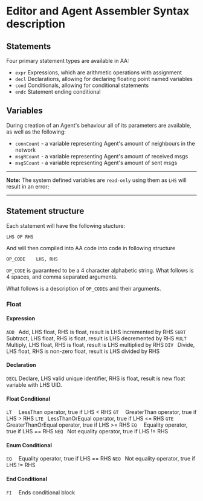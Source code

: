 # Editor and Agent Assembler Syntax description

## Statements

Four primary statement types are available in AA:
 - `expr` Expressions, which are arithmetic operations with assignment
 - `decl` Declarations, allowing for declaring floating point named variables
 - `cond` Conditionals, allowing for conditional statements
 - `endc` Statement ending conditional

 ## Variables

 During creation of an Agent's behaviour all of its parameters are available, as well as the following:
 - `connCount` - a variable representing Agent's amount of neighbours in the network
 - `msgRCount` - a variable representing Agent's amount of received msgs
 - `msgSCount` - a variable representing Agent's amount of sent msgs

 ---
**Note:**
 The system defined variables are `read-only` using them as `LHS` will result in an error;

---

## Statement structure

Each statement will have the following stucture:
```
LHS OP RHS
```

And will then compiled into AA code into code in following structure

```
OP_CODE    LHS, RHS
```

`OP_CODE` is guaranteed to be a 4 character alphabetic string. What follows is 4 spaces, and comma separated arguments.

What follows is a description of `OP_CODE`s and their arguments.

### Float
#### Expression
`ADD ` Add, LHS float, RHS is float, result is LHS incremented by RHS
`SUBT` Subtract, LHS float, RHS is float, result is LHS decremented by RHS
`MULT` Multiply, LHS float, RHS is float, result is LHS multiplied by RHS
`DIV ` Divide, LHS float, RHS is non-zero float, result is LHS divided by RHS
#### Declaration
`DECL` Declare, LHS valid unique identifier, RHS is float, result is new float variable with LHS UID.
#### Float Conditional
`LT  ` LessThan operator, true if LHS < RHS
`GT  ` GreaterThan operator, true if LHS > RHS
`LTE ` LessThanOrEqual operator, true if LHS <= RHS
`GTE ` GreaterThanOrEqual operator, true if LHS >= RHS
`EQ  ` Equality operator, true if LHS == RHS
`NEQ ` Not equality operator, true if LHS != RHS
#### Enum Conditional
`EQ  ` Equality operator, true if LHS == RHS
`NEQ ` Not equality operator, true if LHS != RHS
#### End Conditional
`FI  ` Ends conditional block


